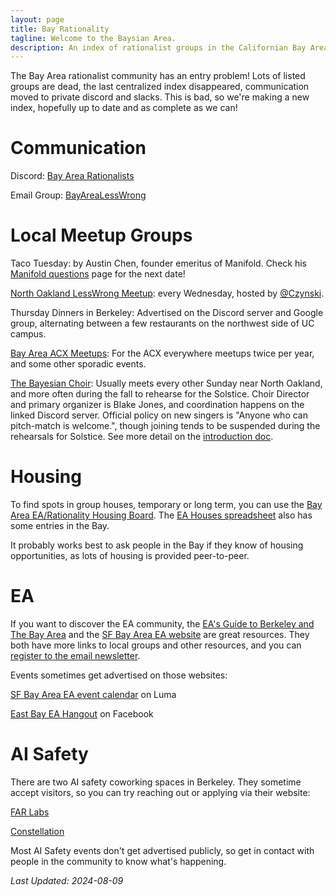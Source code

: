 ```yaml
---
layout: page
title: Bay Rationality
tagline: Welcome to the Baysian Area.
description: An index of rationalist groups in the Californian Bay Area
---
```


The Bay Area rationalist community has an entry problem! Lots of listed groups are dead, the last centralized index disappeared, communication moved to private discord and slacks. This is bad, so we're making a new index, hopefully up to date and as complete as we can!

# Communication

Discord: [Bay Area Rationalists](https://discord.gg/EpG4xUVKtf)

Email Group: [BayAreaLessWrong](https://groups.google.com/g/bayarealesswrong)
# Local Meetup Groups

Taco Tuesday: by Austin Chen, founder emeritus of Manifold. Check his [Manifold questions](https://manifold.markets/Austin?tab=questions) page for the next date!

[North Oakland LessWrong Meetup](https://www.lesswrong.com/groups/v7dn9rTWLcK5Tcy9f): every Wednesday, hosted by [@Czynski](https://www.lesswrong.com/users/czynski).

Thursday Dinners in Berkeley: Advertised on the Discord server and Google group, alternating between a few restaurants on the northwest side of UC campus.  

[Bay Area ACX Meetups](https://www.facebook.com/groups/566160007909175): For the ACX everywhere meetups twice per year, and some other sporadic events.

[The Bayesian Choir](https://discord.gg/rfPYGCV): Usually meets every other Sunday near North Oakland, and more often during the fall to rehearse for the Solstice. Choir Director and primary organizer is Blake Jones, and coordination happens on the linked Discord server.
Official policy on new singers is "Anyone who can pitch-match is welcome.", though joining tends to be suspended during the rehearsals for Solstice. See more detail on the [introduction doc](https://docs.google.com/document/d/1Rwmwx6lOhzWgWPtrX3EWMXmJqNpQpHtqRYMbicDTGj8/edit).

# Housing

To find spots in group houses, temporary or long term, you can use the [Bay Area EA/Rationality Housing Board](https://www.facebook.com/groups/2266502166822026/).  The [EA Houses spreadsheet](https://coda.io/d/EA-Houses_dePaxf_RJiq/EA-Houses-couchsurfing-renting-to-give_suGq6#_lurkc) also has some entries in the Bay.

It probably works best to ask people in the Bay if they know of housing opportunities, as lots of housing is provided peer-to-peer.

# EA

If you want to discover the EA community, the [EA's Guide to Berkeley and The Bay Area](https://forum.effectivealtruism.org/posts/W2w7xA9AtDnjcK6DP/an-ea-s-guide-to-berkeley-and-the-bay-area_) and the [SF Bay Area EA website](https://sfbayea.org/) are great resources. They both have more links to local groups and other resources, and you can [register to the email newsletter](https://sfbayea.org/getinvolved).

Events sometimes get advertised on those websites:

[SF Bay Area EA event calendar](https://lu.ma/sfbayea) on Luma

[East Bay EA Hangout](https://www.facebook.com/groups/ebeah/) on Facebook

# AI Safety

There are two AI safety coworking spaces in Berkeley. They sometime accept visitors, so you can try reaching out or applying via their website:

[FAR Labs](https://far.ai/labs/)

[Constellation](https://www.constellation.org/)

Most AI Safety events don't get advertised publicly, so get in contact with people in the community to know what's happening.

*Last Updated: 2024-08-09*